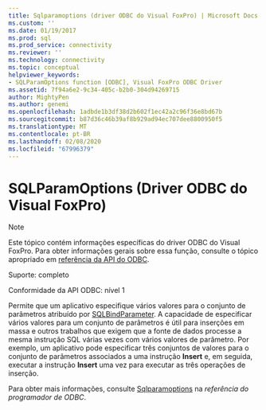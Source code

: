 ```yaml
---
title: Sqlparamoptions (driver ODBC do Visual FoxPro) | Microsoft Docs
ms.custom: ''
ms.date: 01/19/2017
ms.prod: sql
ms.prod_service: connectivity
ms.reviewer: ''
ms.technology: connectivity
ms.topic: conceptual
helpviewer_keywords:
- SQLParamOptions function [ODBC], Visual FoxPro ODBC Driver
ms.assetid: 7f94a6e2-9c34-405c-b2b0-304d94269715
author: MightyPen
ms.author: genemi
ms.openlocfilehash: 1adbde1b3df38d2b602f1ec42a2c96f36e8bd67b
ms.sourcegitcommit: b87d36c46b39af8b929ad94ec707dee8800950f5
ms.translationtype: MT
ms.contentlocale: pt-BR
ms.lasthandoff: 02/08/2020
ms.locfileid: "67996379"
---
```

# <a name="sqlparamoptions-visual-foxpro-odbc-driver"></a>SQLParamOptions (Driver ODBC do Visual FoxPro)
> [!NOTE]  
>  Este tópico contém informações específicas do driver ODBC do Visual FoxPro. Para obter informações gerais sobre essa função, consulte o tópico apropriado em [referência da API do ODBC](../../odbc/reference/syntax/odbc-api-reference.md).  
  
 Suporte: completo  
  
 Conformidade da API ODBC: nível 1  
  
 Permite que um aplicativo especifique vários valores para o conjunto de parâmetros atribuído por [SQLBindParameter](../../odbc/microsoft/sqlbindparameter-visual-foxpro-odbc-driver.md). A capacidade de especificar vários valores para um conjunto de parâmetros é útil para inserções em massa e outros trabalhos que exigem que a fonte de dados processe a mesma instrução SQL várias vezes com vários valores de parâmetro. Por exemplo, um aplicativo pode especificar três conjuntos de valores para o conjunto de parâmetros associados a uma instrução **Insert** e, em seguida, executar a instrução **Insert** uma vez para executar as três operações de inserção.  
  
 Para obter mais informações, consulte [Sqlparamoptions](../../odbc/reference/syntax/sqlparamoptions-function.md) na *referência do programador de ODBC*.
